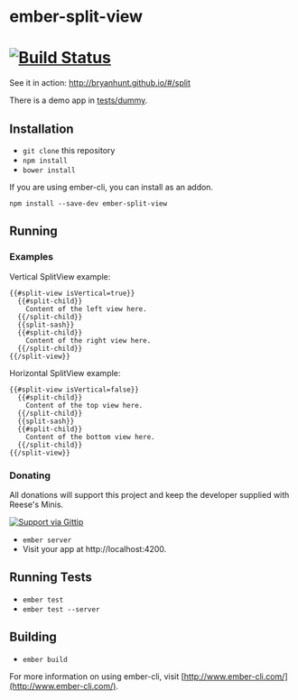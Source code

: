 # ember-split-view 
[![Build Status](https://travis-ci.org/BryanHunt/ember-split-view.svg?branch=master)](https://travis-ci.org/BryanHunt/ember-split-view)
================

See it in action: http://bryanhunt.github.io/#/split

There is a demo app in [tests/dummy](https://github.com/BryanHunt/ember-split-view/tree/master/tests/dummy).

## Installation

* `git clone` this repository
* `npm install`
* `bower install`

If you are using ember-cli, you can install as an addon.

```
npm install --save-dev ember-split-view
```

## Running

### Examples
Vertical SplitView example:

```
{{#split-view isVertical=true}}
  {{#split-child}}
    Content of the left view here.
  {{/split-child}}
  {{split-sash}}
  {{#split-child}}
    Content of the right view here.
  {{/split-child}}
{{/split-view}}
```

Horizontal SplitView example:

```
{{#split-view isVertical=false}}
  {{#split-child}}
    Content of the top view here.
  {{/split-child}}
  {{split-sash}}
  {{#split-child}}
    Content of the bottom view here.
  {{/split-child}}
{{/split-view}}
```

### Donating

All donations will support this project and keep the developer supplied with Reese's Minis.

[![Support via Gittip](https://rawgithub.com/twolfson/gittip-badge/0.2.0/dist/gittip.png)](https://www.gittip.com/BryanHunt/)
* `ember server`
* Visit your app at http://localhost:4200.

## Running Tests

* `ember test`
* `ember test --server`

## Building

* `ember build`

For more information on using ember-cli, visit [http://www.ember-cli.com/](http://www.ember-cli.com/).
